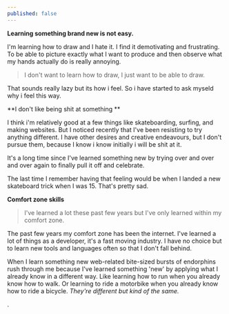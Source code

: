 ```yaml
---
published: false
---
```






**Learning something brand new is not easy.**

I'm learning how to draw and I hate it. I find it demotivating and frustrating. To be able to picture exactly what I want to produce and then observe what my hands actually do is really annoying.

> I don't want to learn how to draw, I just want to be able to draw.

That sounds really lazy but its how i feel. So i have started to ask myseld why i feel this way.

**I don't like being shit at something **

I think i'm relatively good at a few things like skateboarding, surfing, and making websites. But I noticed recently that I've been resisting to try anything different. I have other desires and creative endeavours, but I don't pursue them, because I know i know initially i will be shit at it.

It's a long time since I've learned something new by trying over and over and over again to finally pull it off and celebrate.

The last time I remember having that feeling would be when I landed a new skateboard trick when I was 15. That's pretty sad.

**Comfort zone skills**

> I've learned a lot these past few years but I've only learned within my comfort zone.

The past few years my comfort zone has been the internet. I've learned a lot of things as a developer, it's a fast moving industry. I have no choice but to learn new tools and languages often so that I don't fall behind.

When I learn something new web-related bite-sized bursts of endorphins rush through me because I've learned something 'new' by applying what I already know in a different way. Like learning how to run when you already know how to walk. Or learning to ride a motorbike when you already know how to ride a bicycle. _They're different but kind of the same._

.
